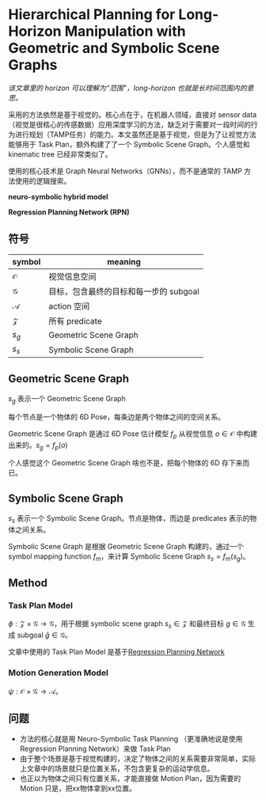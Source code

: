 # Hierarchical Planning for Long-Horizon Manipulation with Geometric and Symbolic Scene Graphs
*该文章里的 horizon 可以理解为“范围”，long-horizon 也就是长时间范围内的意思。*

采用的方法依然是基于视觉的。核心点在于，在机器人领域，直接对 sensor data（视觉是很核心的传感数据）应用深度学习的方法，缺乏对于需要对一段时间的行为进行规划（TAMP任务）的能力。本文虽然还是基于视觉，但是为了让视觉方法能够用于 Task Plan，额外构建了了一个 Symbolic Scene Graph。个人感觉和 kinematic tree 已经非常类似了。

使用的核心技术是 Graph Neural Networks（GNNs），而不是通常的 TAMP 方法使用的逻辑搜索。

**neuro-symbolic hybrid model**

**Regression Planning Network (RPN)**

## 符号
symbol | meaning
-- | --
$\mathcal{O}$ | 视觉信息空间
$\mathcal{G}$ | 目标，包含最终的目标和每一步的 subgoal
$\mathcal{A}$ | action 空间
$\mathcal{Z}$ | 所有 predicate
$s_g$ | Geometric Scene Graph
$s_s$ | Symbolic Scene Graph

## Geometric Scene Graph
$s_g$ 表示一个 Geometric Scene Graph

每个节点是一个物体的 6D Pose，每条边是两个物体之间的空间关系。

Geometric Scene Graph 是通过 6D Pose 估计模型 $f_p$ 从视觉信息 $o\in \mathcal{O}$ 中构建出来的。$s_g = f_p(o)$

个人感觉这个 Geometric Scene Graph 啥也不是，把每个物体的 6D 存下来而已。

## Symbolic Scene Graph
$s_s$ 表示一个 Symbolic Scene Graph。节点是物体，而边是 predicates 表示的物体之间关系。

Symbolic Scene Graph 是根据 Geometric Scene Graph 构建的，通过一个 symbol mapping function $f_m$，来计算 Symbolic Scene Graph $s_s = f_m(s_g)$。

## Method
### Task Plan Model
$\phi: \mathcal{Z} \times \mathcal{G} \rightarrow \mathcal{G}$，用于根据 symbolic scene graph $s_s\in \mathcal{Z}$ 和最终目标 $g\in \mathcal{G}$ 生成 subgoal $\bar{g} \in \mathcal{G}$。

文章中使用的 Task Plan Model 是基于[Regression Planning Network](2019&#32;Regression&#32;Planning&#32;Network.md)

### Motion Generation Model
$\psi:\mathcal{O}\times \mathcal{G} \rightarrow \mathcal{A}$。

## 问题
- 方法的核心就是用 Neuro-Symbolic Task Planning （更准确地说是使用 Regression Planning Network）来做 Task Plan
- 由于整个场景是基于视觉构建的，决定了物体之间的关系需要非常简单，实际上文章中的场景就只是位置关系，不包含更复杂的运动学信息。
- 也正以为物体之间只有位置关系，才能直接做 Motion Plan，因为需要的 Motion 只是，把xx物体拿到xx位置。